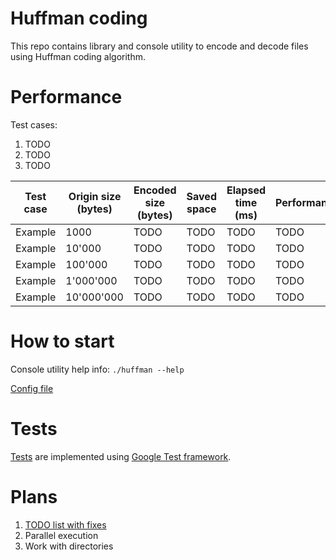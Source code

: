 # Huffman coding
This repo contains library and console utility to encode and decode files
using Huffman coding algorithm.

# Performance
Test cases:
1. TODO
2. TODO
3. TODO

| Test case | Origin size (bytes) | Encoded size (bytes) | Saved space | Elapsed time (ms) | Performance |
| --------- | ------------------- | -------------------- | ----------- | ----------------- | ----------- |
| Example   | 1000                | TODO                 | TODO        | TODO              | TODO        |
| Example   | 10'000              | TODO                 | TODO        | TODO              | TODO        |
| Example   | 100'000             | TODO                 | TODO        | TODO              | TODO        |
| Example   | 1'000'000           | TODO                 | TODO        | TODO              | TODO        |
| Example   | 10'000'000          | TODO                 | TODO        | TODO              | TODO        |

# How to start
Console utility help info: ```./huffman --help```

[Config file](/src/config.h)

# Tests
[Tests](/tests/) are implemented using 
[Google Test framework](https://github.com/google/googletest).

# Plans
1. [TODO list with fixes](/TODO.md)
2. Parallel execution
3. Work with directories

